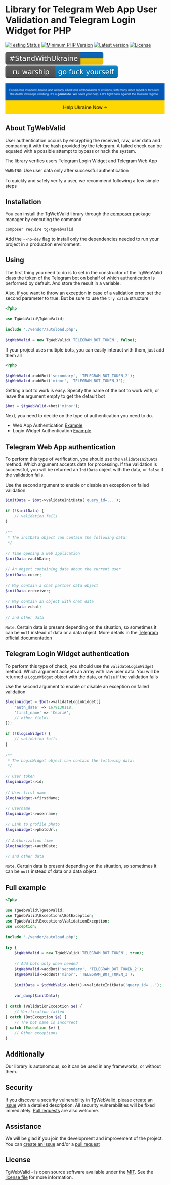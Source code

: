 # Library for Telegram Web App User Validation and Telegram Login Widget for PHP
[![Testing Status](https://github.com/CrazyTapok-bit/tgWebValid/workflows/PHP%20CI/badge.svg)](https://github.com/CrazyTapok-bit/tgWebValid/actions)
[![Minimum PHP Version](https://img.shields.io/packagist/dependency-v/tg/tgwebvalid/php)](https://packagist.org/packages/tg/tgwebvalid)
[![Latest version](https://img.shields.io/packagist/v/tg/tgWebValid)](https://packagist.org/packages/tg/tgwebvalid)
[![License](https://img.shields.io/packagist/l/tg/tgwebvalid)](https://packagist.org/packages/tg/tgwebvalid)

[![StandWithUkraine](./badges/StandWithUkraine.svg)](https://stand-with-ukraine.pp.ua)
[![StandWithUkraine](./badges/RussianWarship.svg)](https://stand-with-ukraine.pp.ua)

[![StandWithUkraine](./StandWithUkraine.svg)](https://stand-with-ukraine.pp.ua)

## About TgWebValid
User authentication occurs by encrypting the received, raw, user data and comparing it with the hash provided by the telegram. A failed check can be equated with a possible attempt to bypass or hack the system.

The library verifies users Telegram Login Widget and Telegram Web App

`WARNING`: Use user data only after successful authentication

To quickly and safely verify a user, we recommend following a few simple steps

## Installation
You can install the TgWebValid library through the [composer](https://getcomposer.org/) package manager by executing the command 
```bash
composer require tg/tgwebvalid
```
Add the `--no-dev` flag to install only the dependencies needed to run your project in a production environment.

## Using
The first thing you need to do is to set in the constructor of the TgWebValid class the token of the Telegram bot on behalf of which authentication is performed by default. And store the result in a variable.

Also, if you want to throw an exception in case of a validation error, set the second parameter to true. But be sure to use the `try catch` structure

```php
<?php

use TgWebValid\TgWebValid;

include './vendor/autoload.php';

$tgWebValid = new TgWebValid('TELEGRAM_BOT_TOKEN', false);
```

If your project uses multiple bots, you can easily interact with them, just add them all

```php
<?php

$tgWebValid->addBot('secondary', 'TELEGRAM_BOT_TOKEN_2');
$tgWebValid->addBot('minor', 'TELEGRAM_BOT_TOKEN_3');
```

Getting a bot to work is easy. Specify the name of the bot to work with, or leave the argument empty to get the default bot

```php
$bot = $tgWebValid->bot('minor');
```
Next, you need to decide on the type of authentication you need to do.
* Web App Authentication [Example](#telegram-web-app-authentication)
* Login Widget Authentication [Example](#telegram-login-widget-authentication)

## Telegram Web App authentication
To perform this type of verification, you should use the `validateInitData` method. Which argument accepts data for processing. If the validation is successful, you will be returned an `InitData` object with the data, or `false` if the validation fails. 

Use the second argument to enable or disable an exception on failed validation
```php
$initData = $bot->validateInitData('query_id=...');

if (!$initData) {
    // validation fails
}

/**
 * The initData object can contain the following data:
 */

// Time opening a web application
$initData->authDate;

// An object containing data about the current user
$initData->user;

// May contain a chat partner data object
$initData->receiver;

// May contain an object with chat data
$initData->chat;

// and other data
```
`Note`. Certain data is present depending on the situation, so sometimes it can be `null` instead of data or a data object. More details in the [Telegram official documentation](https://core.telegram.org/bots/webapps#webappinitdata)

## Telegram Login Widget authentication
To perform this type of check, you should use the `validateLoginWidget` method. Which argument accepts an array with raw user data. You will be returned a `LoginWidget` object with the data, or `false` if the validation fails

Use the second argument to enable or disable an exception on failed validation
```php
$loginWidget = $bot->validateLoginWidget([
    'auth_date' => 1679130118,
    'first_name' => 'Сергій',
    // other fields
]);

if (!$loginWidget) {
    // validation fails
}

/**
 * The LoginWidget object can contain the following data:
 */

// User token
$loginWidget->id;

// User first name
$loginWidget->firstName;

// Username
$loginWidget->username;

// Link to profile photo
$loginWidget->photoUrl;

// Authorization time
$loginWidget->authDate;

// and other data

```
`Note`. Certain data is present depending on the situation, so sometimes it can be `null` instead of data or a data object.

## Full example

```php
<?php

use TgWebValid\TgWebValid;
use TgWebValid\Exceptions\BotException;
use TgWebValid\Exceptions\ValidationException;
use Exception;

include './vendor/autoload.php';

try {
    $tgWebValid = new TgWebValid('TELEGRAM_BOT_TOKEN', true);

    // Add bots only when needed
    $tgWebValid->addBot('secondary', 'TELEGRAM_BOT_TOKEN_2');
    $tgWebValid->addBot('minor', 'TELEGRAM_BOT_TOKEN_3');

    $initData = $tgWebValid->bot()->validateInitData('query_id=...');

    var_dump($initData);

} catch (ValidationException $e) {
    // Verification failed
} catch (BotException $e) {
    // The bot name is incorrect
} catch (Exception $e) {
    // Other exceptions
}
```
## Additionally
Our library is autonomous, so it can be used in any frameworks, or without them.

## Security
If you discover a security vulnerability in TgWebValid, please [create an issue](https://github.com/CrazyTapok-bit/tgWebValid/issues) with a detailed description. All security vulnerabilities will be fixed immediately. [Pull requests](https://github.com/CrazyTapok-bit/tgWebValid/fork) are also welcome.

## Assistance
We will be glad if you join the development and improvement of the project. You can [create an issue](https://github.com/CrazyTapok-bit/tgWebValid/issues) and/or a [pull request](https://github.com/CrazyTapok-bit/tgWebValid/fork)

## License
TgWebValid - is open source software available under the [MIT](LICENSE). See the [license file](LICENSE) for more information.
